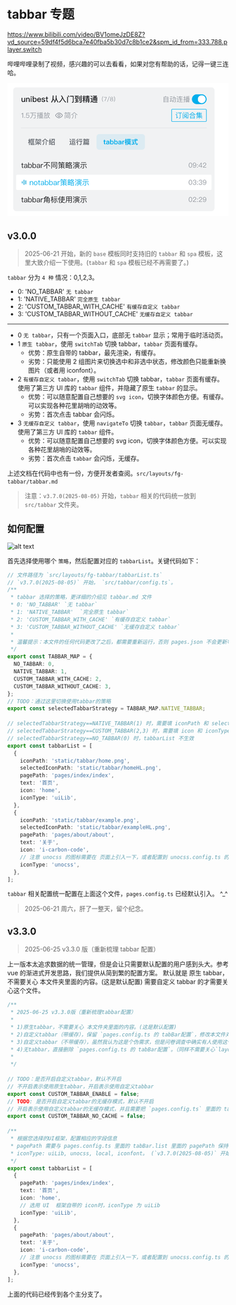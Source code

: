 # tabbar 专题

<https://www.bilibili.com/video/BV1omeJzDE8Z?vd_source=59df4f5d6bca7e40fba5b30d7c8b1ce2&spm_id_from=333.788.player.switch>

哔哩哔哩录制了视频，感兴趣的可以去看看，如果对您有帮助的话，记得一键三连哈。

![alt text](2-tabbar-bilibili.png)

## v3.0.0

> 2025-06-21 开始，新的 `base` 模板同时支持旧的 `tabbar` 和 `spa` 模板，这里大致介绍一下使用。(`tabbar` 和 `spa` 模板已经不再需要了。)

`tabbar` 分为 `4 种` 情况：0,1,2,3。

- 0: 'NO_TABBAR' `无 tabbar`
- 1: 'NATIVE_TABBAR' `完全原生 tabbar`
- 2: 'CUSTOM_TABBAR_WITH_CACHE' `有缓存自定义 tabbar`
- 3: 'CUSTOM_TABBAR_WITHOUT_CACHE' `无缓存自定义 tabbar`

---

- 0 `无 tabbar`，只有一个页面入口，底部无 `tabbar` 显示；常用于临时活动页。
- 1 `原生 tabbar`，使用 `switchTab` 切换 tabbar，`tabbar` 页面有缓存。
  - 优势：原生自带的 tabbar，最先渲染，有缓存。
  - 劣势：只能使用 2 组图片来切换选中和非选中状态，修改颜色只能重新换图片（或者用 iconfont）。
- 2 `有缓存自定义 tabbar`，使用 `switchTab` 切换 tabbar，`tabbar` 页面有缓存。使用了第三方 UI 库的 `tabbar` 组件，并隐藏了原生 `tabbar` 的显示。
  - 优势：可以随意配置自己想要的 `svg icon`，切换字体颜色方便。有缓存。可以实现各种花里胡哨的动效等。
  - 劣势：首次点击 tabbar 会闪烁。
- 3 `无缓存自定义 tabbar`，使用 `navigateTo` 切换 `tabbar`，`tabbar` 页面无缓存。使用了第三方 UI 库的 `tabbar` 组件。
  - 优势：可以随意配置自己想要的 svg icon，切换字体颜色方便。可以实现各种花里胡哨的动效等。
  - 劣势：首次点击 `tabbar` 会闪烁，无缓存。

上述文档在代码中也有一份，方便开发者查阅。`src/layouts/fg-tabbar/tabbar.md`

> 注意：`v3.7.0(2025-08-05)` 开始，`tabbar` 相关的代码统一放到 `src/tabbar` 文件夹。

## 如何配置

![alt text](image-4.png)

首先选择使用哪个 `策略`，然后配置对应的 `tabbarList`。关键代码如下：

```ts
// 文件路径为 `src/layouts/fg-tabbar/tabbarList.ts`
// `v3.7.0(2025-08-05)` 开始， `src/tabbar/config.ts`。
/**
 * tabbar 选择的策略，更详细的介绍见 tabbar.md 文件
 * 0: 'NO_TABBAR' `无 tabbar`
 * 1: 'NATIVE_TABBAR'  `完全原生 tabbar`
 * 2: 'CUSTOM_TABBAR_WITH_CACHE' `有缓存自定义 tabbar`
 * 3: 'CUSTOM_TABBAR_WITHOUT_CACHE' `无缓存自定义 tabbar`
 *
 * 温馨提示：本文件的任何代码更改了之后，都需要重新运行，否则 pages.json 不会更新导致错误
 */
export const TABBAR_MAP = {
  NO_TABBAR: 0,
  NATIVE_TABBAR: 1,
  CUSTOM_TABBAR_WITH_CACHE: 2,
  CUSTOM_TABBAR_WITHOUT_CACHE: 3,
};
// TODO：通过这里切换使用tabbar的策略
export const selectedTabbarStrategy = TABBAR_MAP.NATIVE_TABBAR;

// selectedTabbarStrategy==NATIVE_TABBAR(1) 时，需要填 iconPath 和 selectedIconPath
// selectedTabbarStrategy==CUSTOM_TABBAR(2,3) 时，需要填 icon 和 iconType
// selectedTabbarStrategy==NO_TABBAR(0) 时，tabbarList 不生效
export const tabbarList = [
  {
    iconPath: 'static/tabbar/home.png',
    selectedIconPath: 'static/tabbar/homeHL.png',
    pagePath: 'pages/index/index',
    text: '首页',
    icon: 'home',
    iconType: 'uiLib',
  },
  {
    iconPath: 'static/tabbar/example.png',
    selectedIconPath: 'static/tabbar/exampleHL.png',
    pagePath: 'pages/about/about',
    text: '关于',
    icon: 'i-carbon-code',
    // 注意 unocss 的图标需要在 页面上引入一下，或者配置到 unocss.config.ts 的 safelist 中
    iconType: 'unocss',
  },
];
```

`tabbar` 相关配置统一配置在上面这个文件，`pages.config.ts` 已经默认引入。 ^\_^

> 2025-06-21 周六，肝了一整天，留个纪念。

## v3.3.0

> 2025-06-25 v3.3.0 版（重新梳理 tabbar 配置）

上一版本太追求数据的统一管理，但是会让只需要默认配置的用户感到头大。参考 vue 的渐进式开发思路，我们提供从简到繁的配置方案。
默认就是 原生 tabbar，不需要关心 本文件夹里面的内容。(这是默认配置)
需要自定义 tabbar 的才需要关心这个文件。

```ts
/**
 * 2025-06-25 v3.3.0版（重新梳理tabbar配置）
 *
 * 1)原生tabbar，不需要关心 本文件夹里面的内容。(这是默认配置)
 * 2)自定义tabbar（带缓存），保留 `pages.config.ts 的 tabBar配置`，修改本文件对应的代码。
 * 3)自定义tabbar（不带缓存），虽然我认为这是个伪需求，但是问卷调查中确实有人使用这个。要删除 `pages.config.ts 的 tabBar配置`。
 * 4)无tabbar，直接删除 `pages.config.ts 的 tabBar配置`。（同样不需要关心`layouts/fg-tabbar`）
 *
 */

// TODO：是否开启自定义tabbar，默认不开启
// 不开启表示使用原生tabbar，开启表示使用自定义tabbar
export const CUSTOM_TABBAR_ENABLE = false;
// TODO: 是否开启自定义tabbar的无缓存模式，默认不开启
// 开启表示使用自定义tabbar的无缓存模式，并且需要把 `pages.config.ts` 里面的 tabBar 配置删除
export const CUSTOM_TABBAR_NO_CACHE = false;

/**
 * 根据您选择的UI框架，配置相应的字段信息
 * pagePath 需要与 pages.config.ts 里面的 tabBar.list 里面的 pagePath 保持一致，这样才有缓存效果。
 * iconType: uiLib, unocss, local, iconfont。 (`v3.7.0(2025-08-05)` 开始， 增加了 `uniUi`， 可以直接用 uni-cions)
 */
export const tabbarList = [
  {
    pagePath: 'pages/index/index',
    text: '首页',
    icon: 'home',
    // 选用 UI  框架自带的 icon时，iconType 为 uiLib
    iconType: 'uiLib',
  },
  {
    pagePath: 'pages/about/about',
    text: '关于',
    icon: 'i-carbon-code',
    // 注意 unocss 的图标需要在 页面上引入一下，或者配置到 unocss.config.ts 的 safelist 中
    iconType: 'unocss',
  },
];
```

上面的代码已经传到各个主分支了。
